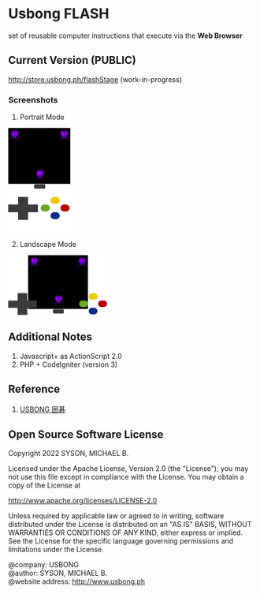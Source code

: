 # Usbong FLASH
set of reusable computer instructions that execute via the <b>Web Browser</b> 

## Current Version (PUBLIC)
http://store.usbong.ph/flashStage (work-in-progress)

### Screenshots

1) Portrait Mode

<img src="https://github.com/usbong/FLASH/blob/main/screenshots/usbongFlashAndroidMobileControllerPortraitNoteNoRightLeverMiddleButtonDueToKeyboard20221023T1100.png" width="25%">

2) Landscape Mode

<img src="https://github.com/usbong/FLASH/blob/main/screenshots/usbongFlashAndroidMobileControllerLandscapeNoteNoRightLeverMiddleButtonDueToKeyboard20221023T1100.png" width="40%">


## Additional Notes
1) Javascript+ as ActionScript 2.0
2) PHP + CodeIgniter (version 3)

## Reference
1) [USBONG 囲碁](https://github.com/usbong/IGO)

## Open Source Software License
Copyright 2022 SYSON, MICHAEL B.

Licensed under the Apache License, Version 2.0 (the "License"); you may not use this file except in compliance with the License. You may obtain a copy of the License at

   http://www.apache.org/licenses/LICENSE-2.0
  
Unless required by applicable law or agreed to in writing, software distributed under the License is distributed on an "AS IS" BASIS, WITHOUT WARRANTIES OR CONDITIONS OF ANY KIND, either express or implied. See the License for the specific language governing permissions and limitations under the License.

@company: USBONG<br/>
@author: SYSON, MICHAEL B.<br/>
@website address: http://www.usbong.ph<br/>
